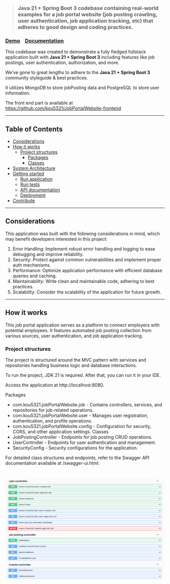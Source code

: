 > ### **Java 21 + Spring Boot 3** codebase containing real-world examples for a job portal website (job posting crawling, user authentication, job application tracking, etc) that adheres to good design and coding practices.

### [Demo](#)&nbsp;&nbsp;&nbsp;&nbsp;[Documentation](#)

This codebase was created to demonstrate a fully fledged fullstack application built with **Java 21 + Spring Boot 3** including features like job postings, user authentication, authorization, and more.

We've gone to great lengths to adhere to the **Java 21 + Spring Boot 3** community styleguide & best practices.

It utilizes MongoDB to store jobPosting data and PostgreSQL to store user information.

The front end part is available at https://github.com/kou5321/JobPortalWebsite-frontend

---

## Table of Contents
* [Considerations](#considerations)
* [How it works](#how-it-works)
    * [Project structures](#project-structures)
        * [Packages](#packages)
        * [Classes](#classes)
* [System Architecture](#system-architecture)
* [Getting started](#getting-started)
    * [Run application](#run-application)
    * [Run tests](#run-tests)
    * [API documentation](#api-documentation)
    * [Deployment](#deployment)
* [Contribute](#contribute)

---

## Considerations
This application was built with the following considerations in mind, which may benefit developers interested in this project:

1. Error Handling: Implement robust error handling and logging to ease debugging and improve reliability.
2. Security: Protect against common vulnerabilities and implement proper auth mechanisms.
3. Performance: Optimize application performance with efficient database queries and caching.
4. Maintainability: Write clean and maintainable code, adhering to best practices.
5. Scalability: Consider the scalability of the application for future growth.

---

## How it works
This job portal application serves as a platform to connect employers with potential employees. It features automated job posting collection from various sources, user authentication, and job application tracking.

### Project structures
The project is structured around the MVC pattern with services and repositories handling business logic and database interactions.

To run the project, JDK 21 is required. After that, you can run it in your IDE.

Access the application at http://localhost:8080.

Packages
- com.kou5321.jobPortalWebsite.job - Contains controllers, services, and repositories for job-related operations.
- com.kou5321.jobPortalWebsite.user - Manages user registration, authentication, and profile operations.
- com.kou5321.jobPortalWebsite.config - Configuration for security, CORS, and other application settings.
Classes
- JobPostingController - Endpoints for job posting CRUD operations.
- UserController - Endpoints for user authentication and management.
- SecurityConfig - Security configurations for the application.

For detailed class structures and endpoints, refer to the Swagger API documentation available at /swagger-ui.html.

# ![Job Portal Website Example App](img.png)